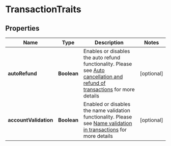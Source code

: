 

# TransactionTraits

## Properties

Name | Type | Description | Notes
------------ | ------------- | ------------- | -------------
**autoRefund** | **Boolean** | Enables or disables the auto refund functionality. Please see [Auto cancellation and refund of transactions](https://github.com/bitpesa/api-documentation/blob/master/additional-features.md#auto-cancellation-and-refund-of-transactions) for more details |  [optional]
**accountValidation** | **Boolean** | Enabled or disables the name validation functionality. Please see [Name validation in transactions](https://github.com/bitpesa/api-documentation/blob/master/additional-features.md#name-validation-in-transactions) for more details |  [optional]



